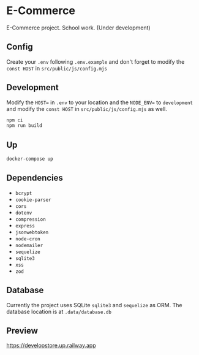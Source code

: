 # E-Commerce

E-Commerce project. School work. (Under development)

## Config

Create your `.env` following `.env.example` and don't forget
to modify the `const HOST` in `src/public/js/config.mjs`

## Development

Modify the `HOST=` in `.env` to your location and the `NODE_ENV=` to
`development` and modify the `const HOST` in `src/public/js/config.mjs` as well.

```bash
npm ci
npm run build
```

## Up

```bash
docker-compose up
```

## Dependencies

- `bcrypt`
- `cookie-parser`
- `cors`
- `dotenv`
- `compression`
- `express`
- `jsonwebtoken`
- `node-cron`
- `nodemailer`
- `sequelize`
- `sqlite3`
- `xss`
- `zod`

## Database

Currently the project uses SQLite `sqlite3` and `sequelize` as ORM.
The database location is at `.data/database.db`

## Preview

https://developstore.up.railway.app
